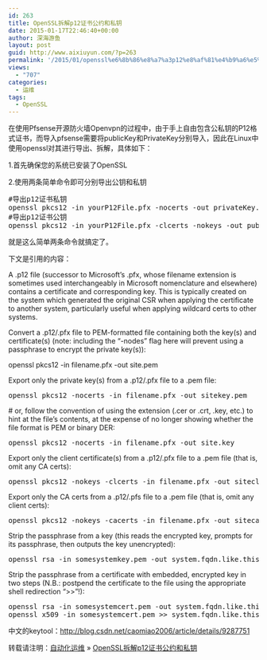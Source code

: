 ```yaml
---
id: 263
title: OpenSSL拆解p12证书公约和私钥
date: 2015-01-17T22:46:40+00:00
author: 深海游鱼
layout: post
guid: http://www.aixiuyun.com/?p=263
permalink: '/2015/01/openssl%e6%8b%86%e8%a7%a3p12%e8%af%81%e4%b9%a6%e5%85%ac%e7%ba%a6%e5%92%8c%e7%a7%81%e9%92%a5.html'
views:
  - "707"
categories:
  - 运维
tags:
  - OpenSSL
---
```

在使用Pfsense开源防火墙Openvpn的过程中，由于手上自由包含公私钥的P12格式证书，而导入pfsense需要将publicKey和PrivateKey分别导入，因此在Linux中使用openssl对其进行导出、拆解，具体如下：
  
1.首先确保您的系统已安装了OpenSSL

2.使用两条简单命令即可分别导出公钥和私钥

<pre class="prettyprint linenums" >#导出p12证书私钥
openssl pkcs12 -in yourP12File.pfx -nocerts -out privateKey.pem 
#导出p12证书公钥
openssl pkcs12 -in yourP12File.pfx -clcerts -nokeys -out publicCert.pem
</pre>

就是这么简单两条命令就搞定了。

下文是引用的内容：
  
A .p12 file (successor to Microsoft&#8217;s .pfx, whose filename extension is sometimes used interchangeably in Microsoft nomenclature and elsewhere) contains a certificate and corresponding key. This is typically created on the system which generated the original CSR when applying the certificate to another system, particularly useful when applying wildcard certs to other systems.

Convert a .p12/.pfx file to PEM-formatted file containing both the key(s) and certificate(s) (note: including the &#8220;-nodes&#8221; flag here will prevent using a passphrase to encrypt the private key(s)):

openssl pkcs12 -in filename.pfx -out site.pem
  
Export only the private key(s) from a .p12/.pfx file to a .pem file:

<pre class="prettyprint linenums" >openssl pkcs12 -nocerts -in filename.pfx -out sitekey.pem
</pre>

\# or, follow the convention of using the extension (.cer or .crt, .key, etc.) to hint at the file&#8217;s contents, at the expense of no longer showing whether the file format is PEM or binary DER:

<pre class="prettyprint linenums" >openssl pkcs12 -nocerts -in filename.pfx -out site.key
</pre>

Export only the client certificate(s) from a .p12/.pfx file to a .pem file (that is, omit any CA certs):

<pre class="prettyprint linenums" >openssl pkcs12 -nokeys -clcerts -in filename.pfx -out siteclientcert.pem
</pre>

Export only the CA certs from a .p12/.pfs file to a .pem file (that is, omit any client certs):

<pre class="prettyprint linenums" >openssl pkcs12 -nokeys -cacerts -in filename.pfx -out sitecacert.pem
</pre>

Strip the passphrase from a key (this reads the encrypted key, prompts for its passphrase, then outputs the key unencrypted):

<pre class="prettyprint linenums" >openssl rsa -in somesystemkey.pem -out system.fqdn.like.this.key
</pre>

Strip the passphrase from a certificate with embedded, encrypted key in two steps (N.B.: postpend the certificate to the file using the appropriate shell redirection &#8220;>>&#8221;!):

<pre class="prettyprint linenums" >openssl rsa -in somesystemcert.pem -out system.fqdn.like.this.crt
openssl x509 -in somesystemcert.pem >> system.fqdn.like.this.crt
</pre>

中文的keytool：http://blog.csdn.net/caomiao2006/article/details/9287751

转载请注明：[自动化运维](http://www.wanglijie.cn) &raquo; [OpenSSL拆解p12证书公约和私钥](http://www.wanglijie.cn/2015/01/openssl%e6%8b%86%e8%a7%a3p12%e8%af%81%e4%b9%a6%e5%85%ac%e7%ba%a6%e5%92%8c%e7%a7%81%e9%92%a5.html)